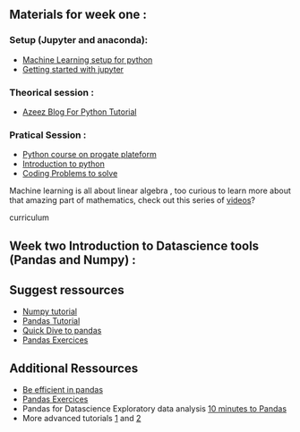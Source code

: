 ## Materials for week one :

### Setup (Jupyter and anaconda):
 - [Machine Learning setup for python](https://realpython.com/python-windows-machine-learning-setup/)
 - [Getting started with jupyter](https://realpython.com/jupyter-notebook-introduction/)

 ### Theorical session :
 - [Azeez Blog For Python Tutorial](https://kantologist.github.io/Tutorials/#!/)
 ### Pratical Session :
 - [Python course on progate plateform ](https://progate.com/python/study/1/3#/0)
 - [Introduction to python](https://www.youtube.com/watch?v=N4mEzFDjqtA)
 - [Coding Problems to solve](https://github.com/zhiwehu/Python-programming-exercises/blob/master/100%2B%20Python%20challenging%20programming%20exercises.txt)

Machine learning is all about linear  algebra , too curious to learn more about that amazing part of mathematics, check out this series of [videos](https://www.youtube.com/playlist?list=PLZHQObOWTQDPD3MizzM2xVFitgF8hE_ab)?

curriculum
## Week two Introduction to Datascience tools (Pandas and Numpy) :

 ## Suggest ressources 
 - [Numpy tutorial](https://towardsdatascience.com/lets-talk-about-numpy-for-datascience-beginners-b8088722309f)
 - [Pandas Tutorial](https://nbviewer.jupyter.org/github/espoirMur/espoirMur.github.io/blob/master/_posts/2018-09-07-DIve-into-pandas.ipynb)
 - [Quick Dive to pandas](https://towardsdatascience.com/quick-dive-into-pandas-for-data-science-cc1c1a80d9c4)
 - [Pandas Exercices](https://github.com/guipsamora/pandas_exercises)
 ## Additional Ressources
 - [Be efficient in pandas](https://towardsdatascience.com/be-a-more-efficient-data-scientist-today-master-pandas-with-this-guide-ea362d27386)
 - [Pandas Exercices](https://github.com/guipsamora/pandas_exercises)
 - Pandas for Datascience Exploratory data analysis [10 minutes to Pandas](https://pandas.pydata.org/pandas-docs/stable/10min.html)
 - More advanced tutorials [1](https://realpython.com/python-pandas-tricks/) and [2](https://realpython.com/fast-flexible-pandas/)

